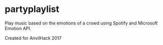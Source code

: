 # partyplaylist

Play music based on the emotions of a crowd using Spotify and Microsoft Emotion API.

Created for AnvilHack 2017
